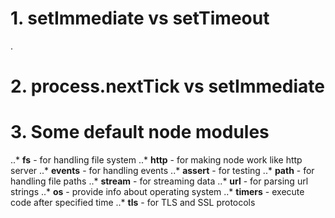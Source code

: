 # 1. setImmediate vs setTimeout
.

# 2. process.nextTick vs setImmediate

# 3. Some default node modules

..* **fs** - for handling file system
..* **http** - for making node work like http server
..* **events** - for handling events
..* **assert** - for testing
..* **path** - for handling file paths
..* **stream** - for streaming data
..* **url** - for parsing url strings
..* **os** - provide info about operating system
..* **timers** - execute code after specified time
..* **tls** - for TLS and SSL protocols